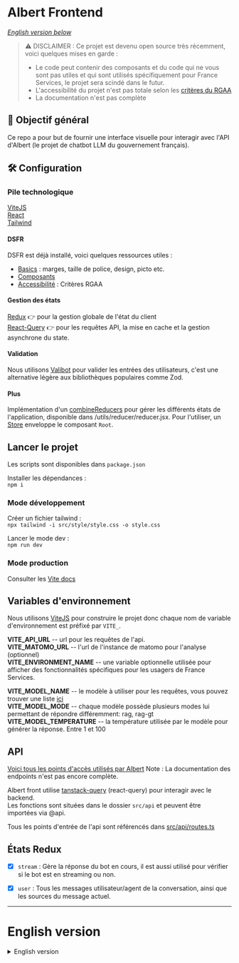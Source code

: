 # Albert Frontend
*[English version below](#english-version)*
> ⚠️ DISCLAIMER :
> Ce projet est devenu open source très récemment, voici quelques mises en garde :
> - Le code peut contenir des composants et du code qui ne vous sont pas utiles et qui sont utilisés spécifiquement pour France Services, le projet sera scindé dans le futur.
> - L'accessibilité du projet n'est pas totale selon les [critères du RGAA](https://accessibilite.numerique.gouv.fr/)
> - La documentation n'est pas complète

## 🎯 Objectif général

Ce repo a pour but de fournir une interface visuelle pour interagir avec l'API d'Albert (le projet de chatbot LLM du gouvernement français).
## 🛠️ Configuration

### Pile technologique

[ViteJS](https://vitejs.dev/)  
[React](https://react.dev/)  
[Tailwind](https://tailwindcss.com/)
#### DSFR

DSFR est déjà installé, voici quelques ressources utiles :
- [Basics](https://www.systeme-de-design.gouv.fr/) : marges, taille de police, design, picto etc.
- [Composants](https://components.react-dsfr.codegouv.studio/)
- [Accessibilité](https://accessibilite.numerique.gouv.fr/) : Critères RGAA
#### Gestion des états

[Redux](https://redux.js.org/) 👉 pour la gestion globale de l'état du client  
[React-Query](https://tanstack.com/query/latest) 👉 pour les requêtes API, la mise en cache et la gestion asynchrone du state.  


#### Validation

Nous utilisons [Valibot](https://valibot.dev) pour valider les entrées des utilisateurs, c'est une alternative légère aux bibliothèques populaires comme Zod.

#### Plus
Implémentation d'un [combineReducers](https://redux.js.org/api/combinereducers) pour gérer les différents états de l'application, disponible dans /utils/reducer/reducer.jsx. Pour l'utiliser, un [Store](https://redux.js.org/api/store) enveloppe le composant ``Root``.  

## Lancer le projet

Les scripts sont disponibles dans `package.json`

Installer les dépendances :  
`npm i`

### Mode développement

Créer un fichier tailwind :  
`npx tailwind -i src/style/style.css -o style.css`

Lancer le mode dev :  
`npm run dev`

### Mode production
Consulter les [Vite docs](https://vitejs.dev/guide/static-deploy.html)

## Variables d'environnement

Nous utilisons [ViteJS](https://vitejs.dev/) pour construire le projet donc chaque nom de variable d'environnement est préfixé par `VITE_`.

**VITE_API_URL** -- url pour les requêtes de l'api.  
**VITE_MATOMO_URL** -- l'url de l'instance de matomo pour l'analyse (optionnel)  
**VITE_ENVIRONMENT_NAME** -- une variable optionnelle utilisée pour afficher des fonctionnalités spécifiques pour les usagers de France Services.  

**VITE_MODEL_NAME** -- le modèle à utiliser pour les requêtes, vous pouvez trouver une liste [ici](https://huggingface.co/AgentPublic)  
**VITE_MODEL_MODE** -- chaque modèle possède plusieurs modes lui permettant de répondre différemment: rag, rag-gt
**VITE_MODEL_TEMPERATURE** -- la température utilisée par le modèle pour générer la réponse. Entre 1 et 100

 ## API 

[Voici tous les points d'accès utilisés par Albert](https://albert.etalab.gouv.fr/api/v2/docs#/)
Note : La documentation des endpoints n'est pas encore complète.

Albert front utilise [tanstack-query](https://tanstack.com/query/latest/docs/framework/react/overview) (react-query) pour interagir avec le backend.  
Les fonctions sont situées dans le dossier `src/api` et peuvent être importées via @api.

Tous les points d'entrée de l'api sont référencés dans [src/api/routes.ts](src/api/routes.ts)


## États Redux
- [x] ``stream`` : Gère la réponse du bot en cours, il est aussi utilisé pour vérifier si le bot est en streaming ou non.
- [x] ``user`` : Tous les messages utilisateur/agent de la conversation, ainsi que les sources du message actuel. 



---

# English version

<details>
  <summary>English version</summary>

> ⚠️ DISCLAIMER:
> This project went open source very recently, here are some caveats:
> - The code might contain components and code that are of no use to you and that are used specifically for France Services, the project will be splitted in the future.
> - The Accessibility of the project is not total according to the [RGAA criterias](https://accessibilite.numerique.gouv.fr/)
> - The documentation is not complete

## 🎯 General objective

This repo aims to provide a visual interface to interact with Albert's (the French governement's LLM chatbot project) API
## 🛠️ Configuration

### Tech stack

[ViteJS](https://vitejs.dev/)  
[React](https://react.dev/)  
[Tailwind](https://tailwindcss.com/)
#### DSFR

DSFR is already installed, here are some useful resources:
- [Basics](https://www.systeme-de-design.gouv.fr/): margins, font size, design, picto etc.
- [Components](https://components.react-dsfr.codegouv.studio/)
- [Accessibility](https://accessibilite.numerique.gouv.fr/): RGAA criterias
#### State management

[Redux](https://redux.js.org/) 👉 for global client state management  
[React-Query](https://tanstack.com/query/latest) 👉 for querying, caching and async state management  


#### Validation

We use [Valibot](https://valibot.dev) to validate users input, this is a lightweight alternative to popular libraries like Zod.


#### More
Implementation of a [combineReducers](https://redux.js.org/api/combinereducers) to manage the application's various states, available in /utils/reducer/reducer.jsx. To use it, a [Store](https://redux.js.org/api/store) wraps the ``Root`` component.  

## Launch project

Scripts are available in `package.json`

Install dependencies:  
`npm i`

### Dev mode

Create tailwind file:  
`npx tailwind -i src/style/style.css -o style.css`

Launch dev mode:  
`npm run dev`

### Production mode
Check out the [Vite docs](https://vitejs.dev/guide/static-deploy.html)

## Environment variables

We are using [ViteJS](https://vitejs.dev/) to build the project so every env variable name is prefixed with `VITE_`.

**VITE_API_URL** -- url for api queries.  
**VITE_MATOMO_URL** -- the url to the matomo instance for analytics (optionnal)  
**VITE_ENVIRONMENT_NAME** -- and extra variable currently used to display different features in the UI for FranceServices.  

**VITE_MODEL_NAME** -- the model to use for queries, you can find a list in [here](https://huggingface.co/AgentPublic)  
**VITE_MODEL_MODE** -- model mode for instance 'rag'  
**VITE_MODEL_TEMPERATURE** -- the temperature used by the model to generate the response. between 1 and 100  

## API 

[Here are all the endpoints used by Albert.](https://albert.etalab.gouv.fr/api/v2/docs#/)
Note: The endpoints documentation is not complete yet

Albert front uses [tanstack-query](https://tanstack.com/query/latest/docs/framework/react/overview) (react-query) to interact with the backend.  
Functions are located in the `src/api` folder and can be importe via @api.

All the api's endpoints are referenced in [src/api/routes.ts](src/api/routes.ts)


## Redux states
- [x] ``stream``: Handles the current bot's response, it is also used to check if the bot is streaming or not.
- [x] ``user``: current chat and stream ids, message history
</details>
